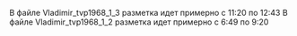 В файле Vladimir_tvp1968_1_3 разметка идет примерно с 11:20 по 12:43
В файле Vladimir_tvp1968_1_2 разметка идет примерно с 6:49 по 9:20
